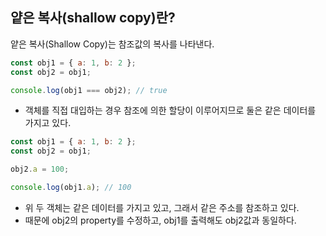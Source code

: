 ## 얕은 복사(shallow copy)란?

얕은 복사(Shallow Copy)는 참조값의 복사를 나타낸다.

```javascript
const obj1 = { a: 1, b: 2 };
const obj2 = obj1;

console.log(obj1 === obj2); // true
```

- 객체를 직접 대입하는 경우 참조에 의한 할당이 이루어지므로 둘은 같은 데이터를 가지고 있다.

```javascript
const obj1 = { a: 1, b: 2 };
const obj2 = obj1;

obj2.a = 100;

console.log(obj1.a); // 100
```

- 위 두 객체는 같은 데이터를 가지고 있고, 그래서 같은 주소를 참조하고 있다.
- 때문에 obj2의 property를 수정하고, obj1를 출력해도 obj2값과 동일하다.
